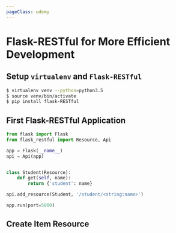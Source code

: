 ```yaml
---
pageClass: udemy
---
```


# Flask-RESTful for More Efficient Development

## Setup `virtualenv` and `Flask-RESTful`

```bash
$ virtualenv venv --python=python3.5
$ source venv/bin/activate
$ pip install flask-RESTful
```

## First Flask-RESTful Application

```python
from flask import Flask
from flask_restful import Resource, Api

app = Flask(__name__)
api = Api(app)


class Student(Resource):
    def get(self, name):
        return {'student': name}

api.add_resource(Student, '/student/<string:name>')

app.run(port=5000)
```

## Create Item Resource

```python

```